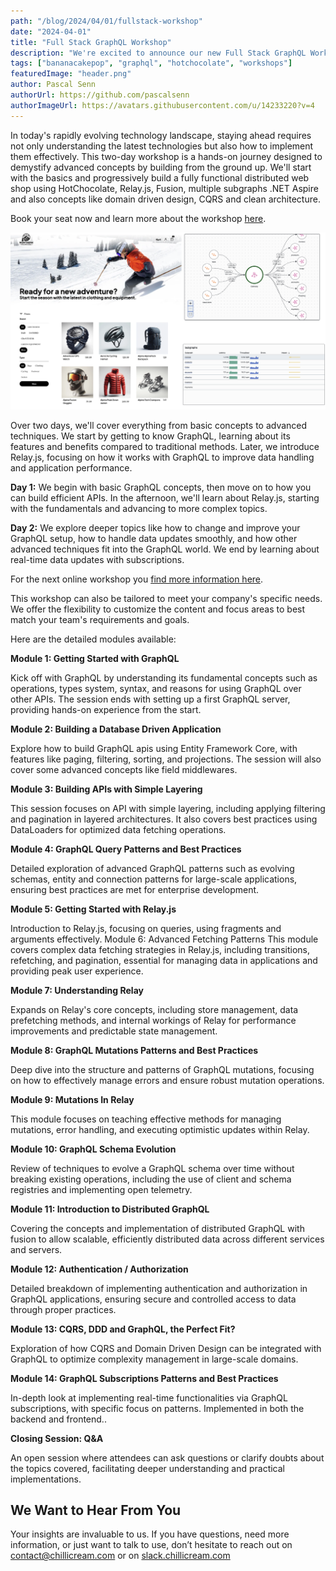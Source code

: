 ```yaml
---
path: "/blog/2024/04/01/fullstack-workshop"
date: "2024-04-01"
title: "Full Stack GraphQL Workshop"
description: "We're excited to announce our new Full Stack GraphQL Workshop. Learn more about the workshop here!"
tags: ["bananacakepop", "graphql", "hotchocolate", "workshops"]
featuredImage: "header.png"
author: Pascal Senn
authorUrl: https://github.com/pascalsenn
authorImageUrl: https://avatars.githubusercontent.com/u/14233220?v=4
---
```


In today's rapidly evolving technology landscape, staying ahead requires not only understanding the latest technologies but also how to implement them effectively. This two-day workshop is a hands-on journey designed to demystify advanced concepts by building from the ground up. We'll start with the basics and progressively build a fully functional distributed web shop using HotChocolate, Relay.js, Fusion, multiple subgraphs .NET Aspire and also concepts like domain driven design, CQRS and clean architecture.

Book your seat now and learn more about the workshop [here](https://learn.chillicream.com/blog/2024-04-01/fullstack-workshop).

![Full Stack GraphQL Workshop](img1.png)

Over two days, we'll cover everything from basic concepts to advanced techniques. We start by getting to know GraphQL, learning about its features and benefits compared to traditional methods. Later, we introduce Relay.js, focusing on how it works with GraphQL to improve data handling and application performance.

**Day 1:** We begin with basic GraphQL concepts, then move on to how you can build efficient APIs. In the afternoon, we'll learn about Relay.js, starting with the fundamentals and advancing to more complex topics.

**Day 2:** We explore deeper topics like how to change and improve your GraphQL setup, how to handle data updates smoothly, and how other advanced techniques fit into the GraphQL world. We end by learning about real-time data updates with subscriptions.

For the next online workshop you [find more information here](https://learn.chillicream.com/blog/2024-04-01).

This workshop can also be tailored to meet your company's specific needs. We offer the flexibility to customize the content and focus areas to best match your team's requirements and goals.

Here are the detailed modules available:

**Module 1: Getting Started with GraphQL**

Kick off with GraphQL by understanding its fundamental concepts such as operations, types system, syntax, and reasons for using GraphQL over other APIs. The session ends with setting up a first GraphQL server, providing hands-on experience from the start.

**Module 2: Building a Database Driven Application**

Explore how to build GraphQL apis using Entity Framework Core, with features like paging, filtering, sorting, and projections. The session will also cover some advanced concepts like field middlewares.

**Module 3: Building APIs with Simple Layering**

This session focuses on API with simple layering, including applying filtering and pagination in layered architectures. It also covers best practices using DataLoaders for optimized data fetching operations.

**Module 4: GraphQL Query Patterns and Best Practices**

Detailed exploration of advanced GraphQL patterns such as evolving schemas, entity and connection patterns for large-scale applications, ensuring best practices are met for enterprise development.

**Module 5: Getting Started with Relay.js**

Introduction to Relay.js, focusing on queries, using fragments and arguments effectively.
Module 6: Advanced Fetching Patterns
This module covers complex data fetching strategies in Relay.js, including transitions, refetching, and pagination, essential for managing data in applications and providing peak user experience.

**Module 7: Understanding Relay**

Expands on Relay's core concepts, including store management, data prefetching methods, and internal workings of Relay for performance improvements and predictable state management.

**Module 8: GraphQL Mutations Patterns and Best Practices**

Deep dive into the structure and patterns of GraphQL mutations, focusing on how to effectively manage errors and ensure robust mutation operations.

**Module 9: Mutations In Relay**

This module focuses on teaching effective methods for managing mutations, error handling, and executing optimistic updates within Relay.

**Module 10: GraphQL Schema Evolution**

Review of techniques to evolve a GraphQL schema over time without breaking existing operations, including the use of client and schema registries and implementing open telemetry.

**Module 11: Introduction to Distributed GraphQL**

Covering the concepts and implementation of distributed GraphQL with fusion to allow scalable, efficiently distributed data across different services and servers.

**Module 12: Authentication / Authorization**

Detailed breakdown of implementing authentication and authorization in GraphQL applications, ensuring secure and controlled access to data through proper practices.

**Module 13: CQRS, DDD and GraphQL, the Perfect Fit?**

Exploration of how CQRS and Domain Driven Design can be integrated with GraphQL to optimize complexity management in large-scale domains.

**Module 14: GraphQL Subscriptions Patterns and Best Practices**

In-depth look at implementing real-time functionalities via GraphQL subscriptions, with specific focus on patterns. Implemented in both the backend and frontend..

**Closing Session: Q&A**

An open session where attendees can ask questions or clarify doubts about the topics covered, facilitating deeper understanding and practical implementations.

## We Want to Hear From You

Your insights are invaluable to us. If you have questions, need more information, or just want to talk to use, don’t hesitate to reach out on <contact@chillicream.com> or on [slack.chillicream.com](https://slack.chillicream.com/blog/2024/04/01/fullstack-workshop)
